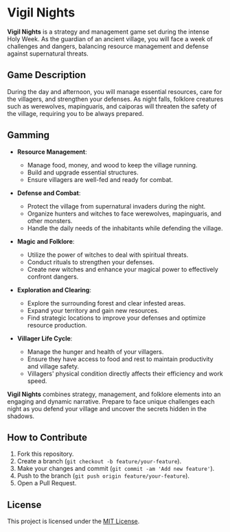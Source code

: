 # Vigil Nights

**Vigil Nights** is a strategy and management game set during the intense Holy Week. As the guardian of an ancient village, you will face a week of challenges and dangers, balancing resource management and defense against supernatural threats.

## Game Description

During the day and afternoon, you will manage essential resources, care for the villagers, and strengthen your defenses. As night falls, folklore creatures such as werewolves, mapinguaris, and caiporas will threaten the safety of the village, requiring you to be always prepared.

## Gamming

- **Resource Management**:
  - Manage food, money, and wood to keep the village running.
  - Build and upgrade essential structures.
  - Ensure villagers are well-fed and ready for combat.

- **Defense and Combat**:
  - Protect the village from supernatural invaders during the night.
  - Organize hunters and witches to face werewolves, mapinguaris, and other monsters.
  - Handle the daily needs of the inhabitants while defending the village.

- **Magic and Folklore**:
  - Utilize the power of witches to deal with spiritual threats.
  - Conduct rituals to strengthen your defenses.
  - Create new witches and enhance your magical power to effectively confront dangers.

- **Exploration and Clearing**:
  - Explore the surrounding forest and clear infested areas.
  - Expand your territory and gain new resources.
  - Find strategic locations to improve your defenses and optimize resource production.

- **Villager Life Cycle**:
  - Manage the hunger and health of your villagers.
  - Ensure they have access to food and rest to maintain productivity and village safety.
  - Villagers' physical condition directly affects their efficiency and work speed.

**Vigil Nights** combines strategy, management, and folklore elements into an engaging and dynamic narrative. Prepare to face unique challenges each night as you defend your village and uncover the secrets hidden in the shadows.

## How to Contribute

1. Fork this repository.
2. Create a branch (`git checkout -b feature/your-feature`).
3. Make your changes and commit (`git commit -am 'Add new feature'`).
4. Push to the branch (`git push origin feature/your-feature`).
5. Open a Pull Request.

## License

This project is licensed under the [MIT License](LICENSE).
